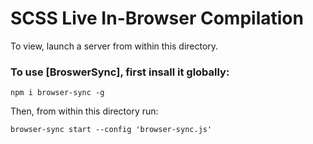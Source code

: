 # SCSS Live In-Browser Compilation

> 

To view, launch a server from within this directory.

### To use [BroswerSync], first insall it globally:

```shell
npm i browser-sync -g
```

Then, from within this directory run:

```shell
browser-sync start --config 'browser-sync.js'
```
